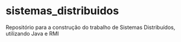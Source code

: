 # sistemas_distribuidos
Repositório para a construção do trabalho de Sistemas Distribuídos, utilizando Java e RMI
